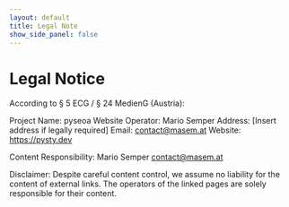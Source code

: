 ```yaml
---
layout: default
title: Legal Note
show_side_panel: false
---
```


# Legal Notice
According to § 5 ECG / § 24 MedienG (Austria):

Project Name: pyseoa
Website Operator: Mario Semper
Address: [Insert address if legally required]
Email: contact@masem.at
Website: https://pysty.dev

Content Responsibility:
Mario Semper
contact@masem.at

Disclaimer:
Despite careful content control, we assume no liability for the content of external links. The operators of the linked pages are solely responsible for their content.